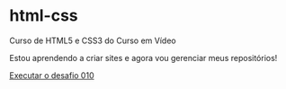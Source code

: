 # html-css
 Curso de HTML5 e CSS3 do Curso em Vídeo

 Estou aprendendo a criar sites e agora vou gerenciar meus repositórios!

 <a href= "https://joao-lucas12.github.io/html-css/desafios/d010/bugdroid.html">Executar o desafio 010</a>
